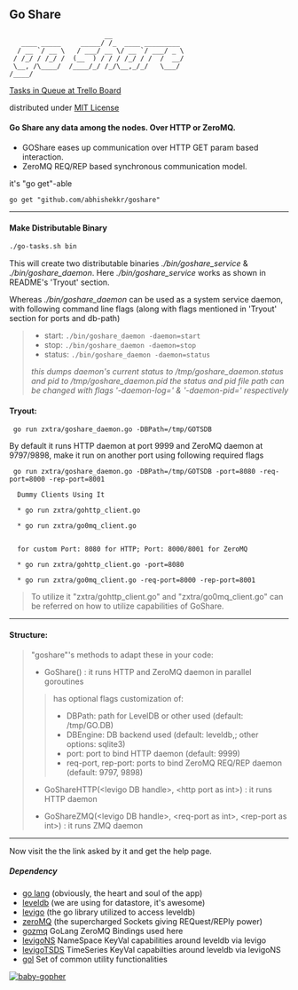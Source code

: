 ## Go Share

```ASCII
                        __
   ____ _____     _____/ /_  ____ _________
  / __ `/ __ \   / ___/ __ \/ __ `/ ___/ _ \
 / /_/ / /_/ /  (__  ) / / / /_/ / /  /  __/
 \__, /\____/  /____/_/ /_/\__,_/_/   \___/
/____/

```

[Tasks in Queue at Trello Board](https://trello.com/b/ZjDMRGQN/goshare)

distributed under [MIT License](http://opensource.org/licenses/MIT)

#### Go Share any data among the nodes. Over HTTP or ZeroMQ.

* GOShare eases up communication over HTTP GET param based interaction.
* ZeroMQ REQ/REP based synchronous communication model.

it's "go get"-able

``` go get "github.com/abhishekkr/goshare" ```

***

#### Make Distributable Binary

```bash
./go-tasks.sh bin
```

This will create two distributable binaries *./bin/goshare_service* & *./bin/goshare_daemon*. Here *./bin/goshare_service* works as shown in README's 'Tryout' section.

Whereas *./bin/goshare_daemon* can be used as a system service daemon, with following command line flags (along with flags mentioned in 'Tryout' section for ports and db-path)
>
> * start: ``` ./bin/goshare_daemon -daemon=start ```
> * stop: ``` ./bin/goshare_daemon -daemon=stop ```
> * status: ``` ./bin/goshare_daemon -daemon=status ```
>
> *this dumps daemon's current status to /tmp/goshare_daemon.status and pid to /tmp/goshare_daemon.pid*
> *the status and pid file path can be changed with flags '-daemon-log=<path>' & '-daemon-pid=<path>' respectively*
>


#### Tryout:

```Shell
 go run zxtra/goshare_daemon.go -DBPath=/tmp/GOTSDB
```

By default it runs HTTP daemon at port 9999 and ZeroMQ daemon at 9797/9898,
make it run on another port using following required flags

```Shell
 go run zxtra/goshare_daemon.go -DBPath=/tmp/GOTSDB -port=8080 -req-port=8000 -rep-port=8001
```

```ASCII
  Dummy Clients Using It

  * go run zxtra/gohttp_client.go

  * go run zxtra/go0mq_client.go


  for custom Port: 8080 for HTTP; Port: 8000/8001 for ZeroMQ

  * go run zxtra/gohttp_client.go -port=8080

  * go run zxtra/go0mq_client.go -req-port=8000 -rep-port=8001
```

>
> To utilize it "zxtra/gohttp_client.go" and "zxtra/go0mq_client.go" can be referred on how to utilize capabilities of GoShare.
>

***

#### Structure:

> "goshare"'s methods to adapt these in your code:
>
> * GoShare() : it runs HTTP and ZeroMQ daemon in parallel goroutines
> > has optional flags customization of:
> > * DBPath: path for LevelDB or other used (default: /tmp/GO.DB)
> > * DBEngine: DB backend used (default: leveldb,; other options: sqlite3)
> > * port: port to bind HTTP daemon (default: 9999)
> > * req-port, rep-port: ports to bind ZeroMQ REQ/REP daemon (default: 9797, 9898)
>
> * GoShareHTTP(&lt;levigo DB handle&gt;, &lt;http port as int&gt;) : it runs HTTP daemon
>
> * GoShareZMQ(&lt;levigo DB handle&gt;, &lt;req-port as int&gt;, &lt;rep-port as int&gt;) : it runs ZMQ daemon
>

***

Now visit the the link asked by it and get the help page.

##### Dependency
* [go lang](http://golang.org/doc/install) (obviously, the heart and soul of the app)
* [leveldb](http://en.wikipedia.org/wiki/LevelDB) (we are using for datastore, it's awesome)
* [levigo](https://github.com/jmhodges/levigo/blob/master/README.md) (the go library utilized to access leveldb)
* [zeroMQ](http://zeromq.org/) (the supercharged Sockets giving REQuest/REPly power)
* [gozmq](https://github.com/alecthomas/gozmq) GoLang ZeroMQ Bindings used here
* [levigoNS](https://github.com/abhishekkr/levigoNS) NameSpace KeyVal capabilities around leveldb via levigo
* [levigoTSDS](https://github.com/abhishekkr/levigoTSDS) TimeSeries KeyVal capabilties around leveldb via levigoNS
* [gol](https://github.com/abhishekkr/gol) Set of common utility functionalities

[![baby-gopher](https://raw2.github.com/drnic/babygopher-site/gh-pages/images/babygopher-badge.png)](http://www.babygopher.org)
